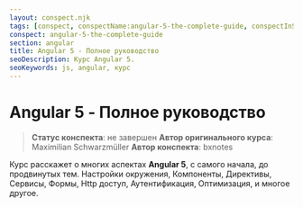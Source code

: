 ```yaml
---
layout: conspect.njk
tags: [conspect, conspectName:angular-5-the-complete-guide, conspectInSection:angular]
conspect: angular-5-the-complete-guide
section: angular
title: Angular 5 - Полное руководство
seoDescription: Курс Angular 5.
seoKeywords: js, angular, курс
---
```

# Angular 5 - Полное руководство

> **Статус конспекта**: не завершен
> **Автор оригинального курса**: Maximilian Schwarzmüller
> **Автор конспекта**: bxnotes

Курс расскажет о многих аспектах **Angular 5**, с самого начала, до продвинутых тем. Настройки окружения, Компоненты, Директивы, Сервисы, Формы, Http доступ, Аутентификация, Оптимизация, и многое другое.